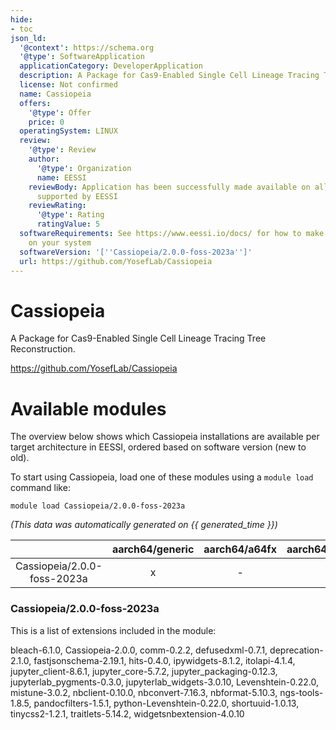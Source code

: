 ```yaml
---
hide:
- toc
json_ld:
  '@context': https://schema.org
  '@type': SoftwareApplication
  applicationCategory: DeveloperApplication
  description: A Package for Cas9-Enabled Single Cell Lineage Tracing Tree Reconstruction.
  license: Not confirmed
  name: Cassiopeia
  offers:
    '@type': Offer
    price: 0
  operatingSystem: LINUX
  review:
    '@type': Review
    author:
      '@type': Organization
      name: EESSI
    reviewBody: Application has been successfully made available on all architectures
      supported by EESSI
    reviewRating:
      '@type': Rating
      ratingValue: 5
  softwareRequirements: See https://www.eessi.io/docs/ for how to make EESSI available
    on your system
  softwareVersion: '[''Cassiopeia/2.0.0-foss-2023a'']'
  url: https://github.com/YosefLab/Cassiopeia
---
```


Cassiopeia
==========


A Package for Cas9-Enabled Single Cell Lineage Tracing Tree Reconstruction.

https://github.com/YosefLab/Cassiopeia
# Available modules


The overview below shows which Cassiopeia installations are available per target architecture in EESSI, ordered based on software version (new to old).

To start using Cassiopeia, load one of these modules using a `module load` command like:

```shell
module load Cassiopeia/2.0.0-foss-2023a
```

*(This data was automatically generated on {{ generated_time }})*

| |aarch64/generic|aarch64/a64fx|aarch64/neoverse_n1|aarch64/neoverse_v1|aarch64/nvidia/grace|x86_64/generic|x86_64/amd/zen2|x86_64/amd/zen3|x86_64/amd/zen4|x86_64/intel/cascadelake|x86_64/intel/haswell|x86_64/intel/icelake|x86_64/intel/sapphirerapids|x86_64/intel/skylake_avx512|
| :---: | :---: | :---: | :---: | :---: | :---: | :---: | :---: | :---: | :---: | :---: | :---: | :---: | :---: | :---: |
|Cassiopeia/2.0.0-foss-2023a|x|-|x|x|x|x|x|x|x|x|x|x|x|x|


### Cassiopeia/2.0.0-foss-2023a

This is a list of extensions included in the module:

bleach-6.1.0, Cassiopeia-2.0.0, comm-0.2.2, defusedxml-0.7.1, deprecation-2.1.0, fastjsonschema-2.19.1, hits-0.4.0, ipywidgets-8.1.2, itolapi-4.1.4, jupyter_client-8.6.1, jupyter_core-5.7.2, jupyter_packaging-0.12.3, jupyterlab_pygments-0.3.0, jupyterlab_widgets-3.0.10, Levenshtein-0.22.0, mistune-3.0.2, nbclient-0.10.0, nbconvert-7.16.3, nbformat-5.10.3, ngs-tools-1.8.5, pandocfilters-1.5.1, python-Levenshtein-0.22.0, shortuuid-1.0.13, tinycss2-1.2.1, traitlets-5.14.2, widgetsnbextension-4.0.10